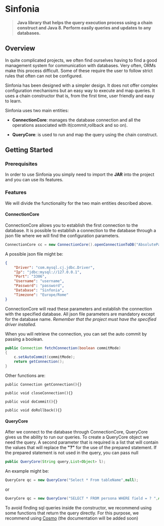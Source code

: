 # Sinfonia

> **Java library that helps the query execution process using a chain construct and Java 8. Perform easily queries and updates to any databases.**

## Overview

In quite complicated projects, we often find ourselves having to find a good management system for communication with databases.
Very often, ORMs make this process difficult. Some of these require the user to follow strict rules that often can not be configured.

Sinfonia has been designed with a simpler design. It does not offer complex configuration mechanisms but an easy way to execute and map queries. It uses a chain constructor that is, from the first time, user friendly and easy to learn.

Sinfonia uses two main entities:

* **ConnectionCore**: manages the database connection and all the operations associated with it(commit,rollback and so on).

* **QueryCore**: is used to run and map the query using the chain construct.

## Getting Started

### Prerequisites
In order to use Sinfonia you simply need to import the **JAR** into the project and you can use its features.

### Features
We will divide the functionality for the two main entities described above.

#### ConnectionCore
ConnectionCore allows you to establish the first connection to the database. It is possible to establish a connection to the database through a json file where we will find the configuration parameters.

```java
ConnectionCore cc = new ConnectionCore().openConnectionToDB("AbsolutePath/To/ConfigDatabase.json");
```
A possible json file might be:
```json
{
    "Driver": "com.mysql.cj.jdbc.Driver",
    "Ip": "jdbc:mysql://127.0.0.1",
    "Port": "3306",
    "Username": "username",
    "Password": "password",
    "Database": "Sinfonia",
    "Timezone": "Europe/Rome"
}
```

ConnectionCore will read these parameters and establish the connection with the specified database. All json file parameters are mandatory except for the database name. *Remember that the project must have the specified driver installed.*

When you will retrieve the connection, you can set the auto commit by passing a boolean.

```java
public Connection fetchConnection(boolean commitMode)
{
    c.setAutoCommit(commitMode);
    return getConnection();
}
```

Other functions are:
```
public Connection getConnection(){}

public void closeConnection(){}

public void doCommit(){}

public void doRollback(){}
```
#### QueryCore
After we connect to the database through ConnectionCore, QueryCore gives us the ability to run our queries. 
To create a QueryCore object we need the query. A second parameter that is required is a list that will contain the values that will replace the **"?"** for the use of the prepared statement. 
If the prepared statement is not used in the query, you can pass null

```java
public QueryCore(String query,List<Object> l);
```

An example might be:
```java
QueryCore qc = new QueryCore("Select * From tableName",null);
```

or
```java
QueryCore qc = new QueryCore("SELECT * FROM persona WHERE field = ? ",Arrays.asList(args));
```

To avoid finding sql queries inside the constructor, we recommend using some functions that return the query directly.
For this purpose, we recommend using [Cosmo](https://github.com/Jaaaas/Cosmo)  (the documentation will be added soon)




